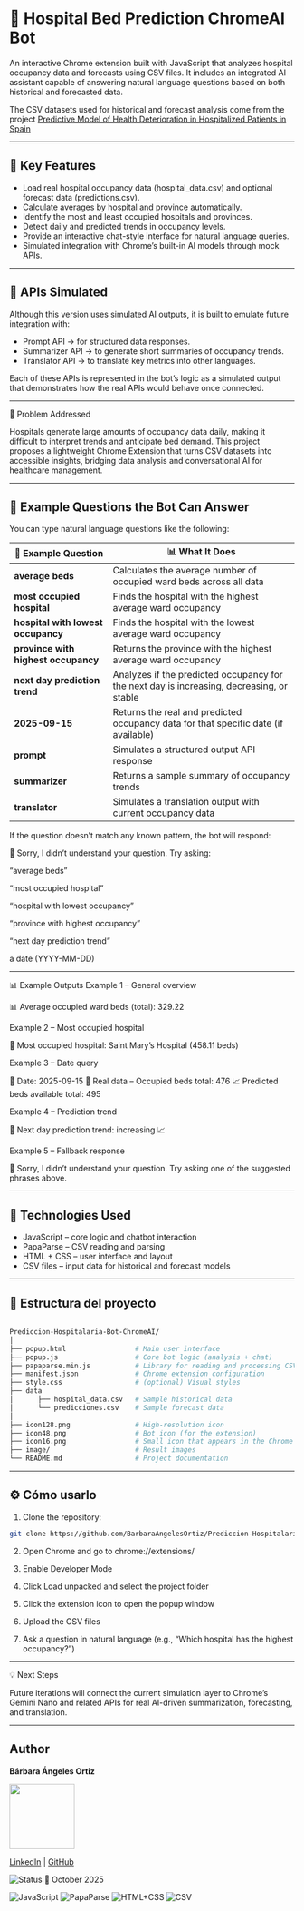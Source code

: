 # 🏥 Hospital Bed Prediction ChromeAI Bot

An interactive Chrome extension built with JavaScript that analyzes hospital occupancy data and forecasts using CSV files.
It includes an integrated AI assistant capable of answering natural language questions based on both historical and forecasted data.

The CSV datasets used for historical and forecast analysis come from the project [Predictive Model of Health Deterioration in Hospitalized Patients in Spain](https://github.com/BarbaraAngelesOrtiz/Proyecto-Predicci-n-hospitalaria)

----

## 🚀 Key Features

- Load real hospital occupancy data (hospital_data.csv) and optional forecast data (predictions.csv).
- Calculate averages by hospital and province automatically.
- Identify the most and least occupied hospitals and provinces.
- Detect daily and predicted trends in occupancy levels.
- Provide an interactive chat-style interface for natural language queries.
- Simulated integration with Chrome’s built-in AI models through mock APIs.

----

## 🧩 APIs Simulated

Although this version uses simulated AI outputs, it is built to emulate future integration with:

- Prompt API → for structured data responses.
- Summarizer API → to generate short summaries of occupancy trends.
- Translator API → to translate key metrics into other languages.

Each of these APIs is represented in the bot’s logic as a simulated output that demonstrates how the real APIs would behave once connected.

----

🎯 Problem Addressed

Hospitals generate large amounts of occupancy data daily, making it difficult to interpret trends and anticipate bed demand.
This project proposes a lightweight Chrome Extension that turns CSV datasets into accessible insights, bridging data analysis and conversational AI for healthcare management.

---

## 💬 Example Questions the Bot Can Answer

You can type natural language questions like the following:

| 🧠 Example Question                 | 📊 What It Does                                                                           |
| ----------------------------------- | ----------------------------------------------------------------------------------------- |
| **average beds**                    | Calculates the average number of occupied ward beds across all data                       |
| **most occupied hospital**          | Finds the hospital with the highest average ward occupancy                                |
| **hospital with lowest occupancy**  | Finds the hospital with the lowest average ward occupancy                                 |
| **province with highest occupancy** | Returns the province with the highest average ward occupancy                              |
| **next day prediction trend**       | Analyzes if the predicted occupancy for the next day is increasing, decreasing, or stable |
| **2025-09-15**                      | Returns the real and predicted occupancy data for that specific date (if available)       |
| **prompt**                          | Simulates a structured output API response                                                |
| **summarizer**                      | Returns a sample summary of occupancy trends                                              |
| **translator**                      | Simulates a translation output with current occupancy data                                |


If the question doesn’t match any known pattern, the bot will respond:

🤖 Sorry, I didn’t understand your question.
Try asking:

“average beds”

“most occupied hospital”

“hospital with lowest occupancy”

“province with highest occupancy”

“next day prediction trend”

a date (YYYY-MM-DD)

----

📊 Example Outputs
Example 1 – General overview

📊 Average occupied ward beds (total): 329.22

Example 2 – Most occupied hospital

🏥 Most occupied hospital: Saint Mary’s Hospital (458.11 beds)

Example 3 – Date query

📅 Date: 2025-09-15
🏥 Real data – Occupied beds total: 476
📈 Predicted beds available total: 495

Example 4 – Prediction trend

📆 Next day prediction trend: increasing 📈

Example 5 – Fallback response

🤖 Sorry, I didn’t understand your question.
Try asking one of the suggested phrases above.

----

## 🧩 Technologies Used

- JavaScript – core logic and chatbot interaction
- PapaParse – CSV reading and parsing
- HTML + CSS – user interface and layout
- CSV files – input data for historical and forecast models

----

## 📂 Estructura del proyecto


```bash

Prediccion-Hospitalaria-Bot-ChromeAI/
│
├── popup.html                 # Main user interface
├── popup.js                   # Core bot logic (analysis + chat)
├── papaparse.min.js           # Library for reading and processing CSV files
├── manifest.json              # Chrome extension configuration
├── style.css                  # (optional) Visual styles
├── data
│      ├── hospital_data.csv   # Sample historical data
│      └── predicciones.csv    # Sample forecast data
│  
├── icon128.png                # High-resolution icon
├── icon48.png                 # Bot icon (for the extension)
├── icon16.png                 # Small icon that appears in the Chrome extensions bar
├── image/                     # Result images
└── README.md                  # Project documentation

````
----

## ⚙️ Cómo usarlo

1. Clone the repository:
````bash
git clone https://github.com/BarbaraAngelesOrtiz/Prediccion-Hospitalaria-ChromeAI.git
````
2. Open Chrome and go to chrome://extensions/

3. Enable Developer Mode

4. Click Load unpacked and select the project folder

5. Click the extension icon to open the popup window

6. Upload the CSV files

7. Ask a question in natural language (e.g., “Which hospital has the highest occupancy?”)

----

💡 Next Steps

Future iterations will connect the current simulation layer to Chrome’s Gemini Nano and related APIs for real AI-driven summarization, forecasting, and translation.

----

## Author
**Bárbara Ángeles Ortiz**

<img src="https://github.com/user-attachments/assets/30ea0d40-a7a9-4b19-a835-c474b5cc50fb" width="115">

[LinkedIn](https://www.linkedin.com/in/barbaraangelesortiz/) | [GitHub](https://github.com/BarbaraAngelesOrtiz)

![Status](https://img.shields.io/badge/status-finished-brightgreen) 📅 October 2025

![JavaScript](https://img.shields.io/badge/JavaScript-yellow)
![PapaParse](https://img.shields.io/badge/PapaParse-lightgrey)
![HTML+CSS](https://img.shields.io/badge/HTML%2BCSS-blue)
![CSV](https://img.shields.io/badge/CSV-brightgreen)
